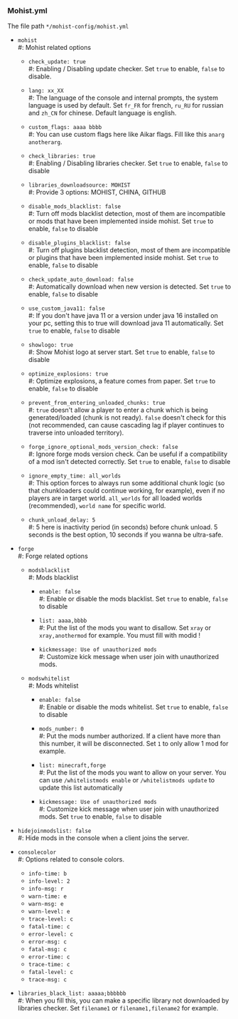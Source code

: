 ### Mohist.yml

The file path `*/mohist-config/mohist.yml`

* `mohist`    
  #: Mohist related options
  - `check_update: true`    
    #: Enabling / Disabling update checker. Set `true` to enable, `false` to disable.

  - `lang: xx_XX`   
    #: The language of the console and internal prompts, the system language is used by default. Set `fr_FR` for french, `ru_RU` for russian and `zh_CN` for chinese. Default language is english.

  - `custom_flags: aaaa bbbb`   
    #: You can use custom flags here like Aikar flags. Fill like this `anarg anotherarg`.

  - `check_libraries: true`   
    #: Enabling / Disabling libraries checker. Set `true` to enable, `false` to disable

  - `libraries_downloadsource: MOHIST`   
    #: Provide 3 options: MOHIST, CHINA, GITHUB

  - `disable_mods_blacklist: false`   
    #: Turn off mods blacklist detection, most of them are incompatible or mods that have been implemented inside mohist. Set `true` to enable, `false` to disable

  - `disable_plugins_blacklist: false`    
    #: Turn off plugins blacklist detection, most of them are incompatible or plugins that have been implemented inside mohist. Set `true` to enable, `false` to disable

  - `check_update_auto_download: false`   
    #: Automatically download when new version is detected. Set `true` to enable, `false` to disable

  - `use_custom_java11: false`    
    #: If you don't have java 11 or a version under java 16 installed on your pc, setting this to true will download java 11 automatically. Set `true` to enable, `false` to disable

  - `showlogo: true`    
    #: Show Mohist logo at server start. Set `true` to enable, `false` to disable

  - `optimize_explosions: true`   
    #: Optimize explosions, a feature comes from paper. Set `true` to enable, `false` to disable

  - `prevent_from_entering_unloaded_chunks: true`   
    #: `true` doesn't allow a player to enter a chunk which is being generated/loaded (chunk is not ready). `false` doesn't check for this (not recommended, can cause cascading lag if player continues to traverse into unloaded territory).

  - `forge_ignore_optional_mods_version_check: false`   
    #: Ignore forge mods version check. Can be useful if a compatibility of a mod isn't detected correctly. Set `true` to enable, `false` to disable

  - `ignore_empty_time: all_worlds`   
    #: This option forces to always run some additional chunk logic (so that chunkloaders could continue working, for example), even if no players are in target world. `all_worlds` for all loaded worlds (recommended), `world name` for specific world.

  - `chunk_unload_delay: 5`   
    #: 5 here is inactivity period (in seconds) before chunk unload. 5 seconds is the best option, 10 seconds if you wanna be ultra-safe.

* `forge`   
  #: Forge related options
  * `modsblacklist`   
  #: Mods blacklist
    - `enable: false`   
        #: Enable or disable the mods blacklist. Set `true` to enable, `false` to disable

    - `list: aaaa,bbbb`   
        #: Put the list of the mods you want to disallow. Set `xray` or `xray,anothermod` for example. You must fill with modid !

    - `kickmessage: Use of unauthorized mods`   
        #: Customize kick message when user join with unauthorized mods.

  * `modswhitelist`   
  #: Mods whitelist
    - `enable: false`   
       #: Enable or disable the mods whitelist. Set `true` to enable, `false` to disable

    - `mods_number: 0`    
       #: Put the mods number authorized. If a client have more than this number, it will be disconnected. Set `1` to only allow 1 mod for example.

    - `list: minecraft,forge`   
       #: Put the list of the mods you want to allow on your server. You can use `/whitelistmods enable` or `/whitelistmods update` to update this list automatically

    - `kickmessage: Use of unauthorized mods`   
       #: Customize kick message when user join with unauthorized mods. Set `true` to enable, `false` to disable

 * `hidejoinmodslist: false`    
 #: Hide mods in the console when a client joins the server.


* `consolecolor`    
  #: Options related to console colors.
  - `info-time: b`
  - `info-level: 2`
  - `info-msg: r`
  - `warn-time: e`
  - `warn-msg: e`
  - `warn-level: e`
  - `trace-level: c`
  - `fatal-time: c`
  - `error-level: c`
  - `error-msg: c`
  - `fatal-msg: c`
  - `error-time: c`
  - `trace-time: c`
  - `fatal-level: c`
  - `trace-msg: c`

* `libraries_black_list: aaaaa;bbbbbb`    
  #: When you fill this, you can make a specific library not downloaded by libraries checker. Set `filename1` or `filename1,filename2` for example.
